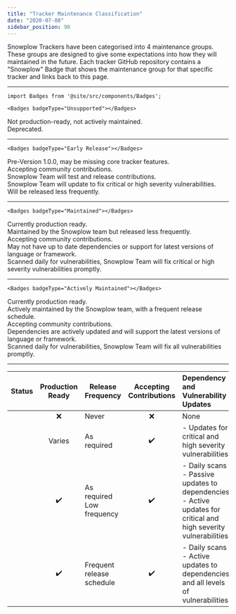```yaml
---
title: "Tracker Maintenance Classification"
date: "2020-07-08"
sidebar_position: 90
---
```


Snowplow Trackers have been categorised into 4 maintenance groups. These groups are designed to give some expectations into how they will maintained in the future. Each tracker GitHub repository contains a "Snowplow" Badge that shows the maintenance group for that specific tracker and links back to this page.

---

```mdx-code-block
import Badges from '@site/src/components/Badges';

<Badges badgeType="Unsupported"></Badges>
```

Not production-ready, not actively maintained.  
Deprecated.

---

```mdx-code-block
<Badges badgeType="Early Release"></Badges>
```

Pre-Version 1.0.0, may be missing core tracker features.  
Accepting community contributions.  
Snowplow Team will test and release contributions.  
Snowplow Team will update to fix critical or high severity vulnerabilities.  
Will be released less frequently.

---

```mdx-code-block
<Badges badgeType="Maintained"></Badges>
```

Currently production ready.  
Maintained by the Snowplow team but released less frequently.  
Accepting community contributions.  
May not have up to date dependencies or support for latest versions of language or framework.  
Scanned daily for vulnerabilities, Snowplow Team will fix critical or high severity vulnerabilities promptly.

---

```mdx-code-block
<Badges badgeType="Actively Maintained"></Badges>
```

Currently production ready.  
Actively maintained by the Snowplow team, with a frequent release schedule.  
Accepting community contributions.  
Dependencies are actively updated and will support the latest versions of language or framework.  
Scanned daily for vulnerabilities, Snowplow Team will fix all vulnerabilities promptly.

---

| Status                                            | Production Ready | Release Frequency              | Accepting Contributions | Dependency and Vulnerability Updates                                                                                         |
| ------------------------------------------------- | :--------------: | ------------------------------ | :---------------------: | :--------------------------------------------------------------------------------------------------------------------------- |
| <Badges badgeType="Unsupported"></Badges>         |        ❌        | Never                          |           ❌            | None                                                                                                                         |
| <Badges badgeType="Early Release"></Badges>       |      Varies      | As required                    |           ✔️            | \- Updates for critical and high severity vulnerabilities                                                                    |
| <Badges badgeType="Maintained"></Badges>          |        ✔️        | As required <br/>Low frequency |           ✔️            | \- Daily scans <br/>\- Passive updates to dependencies <br/>\- Active updates for critical and high severity vulnerabilities |
| <Badges badgeType="Actively Maintained"></Badges> |        ✔️        | Frequent release schedule      |           ✔️            | \- Daily scans <br/>\- Active updates to dependencies and all levels of vulnerabilities                                      |
